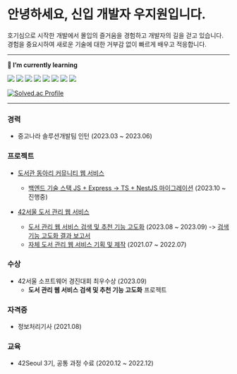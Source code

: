 # 안녕하세요, 신입 개발자 우지원입니다.

<!--
**Jiwon-Woo/Jiwon-Woo** is a ✨ _special_ ✨ repository because its `README.md` (this file) appears on your GitHub profile.

Here are some ideas to get you started:

- 🔭 I’m currently working on ...
- 🌱 I’m currently learning ...
- 👯 I’m looking to collaborate on ...
- 🤔 I’m looking for help with ...
- 💬 Ask me about ...
- 📫 How to reach me: ...
- 😄 Pronouns: ...
- ⚡ Fun fact: ...
-->

호기심으로 시작한 개발에서 몰입의 즐거움을 경험하고 개발자의 길을 걷고 있습니다.
<br/>
경험을 중요시하여 새로운 기술에 대한 거부감 없이 빠르게 배우고 적응합니다.

---

**🌱 I’m currently learning**

<img src="https://img.shields.io/badge/Node.js-339933?style=flat-square&logo=nodedotjs&logoColor=white"/></a>
<img src="https://img.shields.io/badge/JavaScript-F7DF1E?style=flat-square&logo=javascript&logoColor=white"/></a>
<img src="https://img.shields.io/badge/TypeScript-3178C6?style=flat-square&logo=typescript&logoColor=white"/></a>
<img src="https://img.shields.io/badge/Express-000000?style=flat-square&logo=express&logoColor=white"/></a>
<img src="https://img.shields.io/badge/NestJS-E0234E?style=flat-square&logo=nestjs&logoColor=white"/></a>
<img src="https://img.shields.io/badge/Docker-2496ED?style=flat-square&logo=docker&logoColor=white"/></a>
<img src="https://img.shields.io/badge/MySQL-4479A1?style=flat-square&logo=mysql&logoColor=white"/></a>
<img src="https://img.shields.io/badge/React-61DAFB?style=flat-square&logo=react&logoColor=black"/></a>


[![Solved.ac Profile](http://mazassumnida.wtf/api/generate_badge?boj=wldnjs0607)](https://solved.ac/wldnjs0607)

---
### 경력
- 중고나라 솔루션개발팀 인턴 (2023.03 ~ 2023.06)

### 프로젝트

- [도서관 동아리 커뮤니티 웹 서비스](https://together.42jip.net)
  - [백엔드 기술 스택 JS + Express -> TS + NestJS 마이그레이션](https://github.com/Together42/nest-backend) (2023.10 ~ 진행중)

- [42서울 도서 관리 웹 서비스](https://42library.kr)
  - [도서 관리 웹 서비스 검색 및 추천 기능 고도화](https://github.com/jiphyeonjeon-42/backend) (2023.08 ~ 2023.09) -> [검색 기능 고도화 결과 보고서](https://jiwon-woo.github.io/%EB%8F%84%EC%84%9C-%EA%B4%80%EB%A6%AC-%EC%9B%B9%EC%84%9C%EB%B9%84%EC%8A%A4-%EA%B2%80%EC%83%89-%EA%B3%A0%EB%8F%84%ED%99%94)
  - [자체 도서 관리 웹 서비스 기획 및 제작](https://github.com/jiphyeonjeon-42/frontend) (2021.07 ~ 2022.07)

### 수상
- 42서울 소프트웨어 경진대회 최우수상 (2023.09)
  - __도서 관리 웹 서비스 검색 및 추천 기능 고도화__ 프로젝트

### 자격증
- 정보처리기사 (2021.08)

### 교육
- 42Seoul 3기, 공통 과정 수료 (2020.12 ~ 2022.12)
